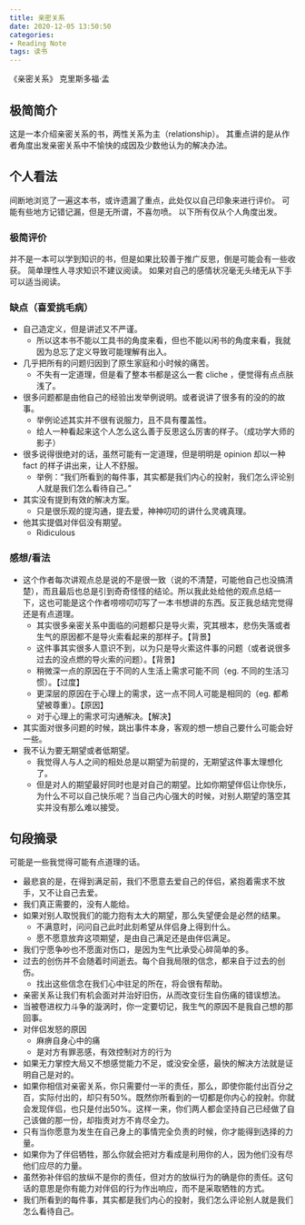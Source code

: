 ```yaml
---
title: 亲密关系
date: 2020-12-05 13:50:50
categories:
- Reading Note
tags: 读书
---
```


《亲密关系》 克里斯多福·孟

<!-- more -->

## 极简简介

这是一本介绍亲密关系的书，两性关系为主（relationship）。
其重点讲的是从作者角度出发亲密关系中不愉快的成因及少数他认为的解决办法。

## 个人看法

间断地浏览了一遍这本书，或许遗漏了重点，此处仅以自己印象来进行评价。
可能有些地方记错记漏，但是无所谓，不喜勿喷。
以下所有仅从个人角度出发。

### 极简评价
并不是一本可以学到知识的书，但是如果比较善于推广反思，倒是可能会有一些收获。
简单理性人寻求知识不建议阅读。
如果对自己的感情状况毫无头绪无从下手可以适当阅读。

### 缺点（喜爱挑毛病）
- 自己造定义，但是讲述又不严谨。
  - 所以这本书不能以工具书的角度来看，但也不能以闲书的角度来看，我就因为总忘了定义导致可能理解有出入。
- 几乎把所有的问题归因到了原生家庭和小时候的痛苦。
  - 不失有一定道理，但是看了整本书都是这么一套 cliche ，便觉得有点点肤浅了。
- 很多问题都是由他自己的经验出发举例说明。或者说讲了很多有的没的的故事。
  - 举例论述其实并不很有说服力，且不具有覆盖性。
  - 给人一种看起来这个人怎么这么善于反思这么厉害的样子。（成功学大师的影子）
- 很多说得很绝对的话，虽然可能有一定道理，但是明明是 opinion 却以一种 fact 的样子讲出来，让人不舒服。
  - 举例：“我们所看到的每件事，其实都是我们内心的投射，我们怎么评论别人就是我们怎么看待自己。”
- 其实没有提到有效的解决方案。
  - 只是很乐观的提沟通，提去爱，神神叨叨的讲什么灵魂真理。
- 他其实提倡对伴侣没有期望。
  - Ridiculous

### 感想/看法
- 这个作者每次讲观点总是说的不是很一致（说的不清楚，可能他自己也没搞清楚），而且最后也总是引到奇奇怪怪的结论。所以我此处给他的观点总结一下，这也可能是这个作者唠唠叨叨写了一本书想讲的东西。反正我总结完觉得还是有点道理。
  - 其实很多亲密关系中面临的问题都只是导火索，究其根本，悲伤失落或者生气的原因都不是导火索看起来的那样子。【背景】
  - 这件事其实很多人意识不到，以为只是导火索这件事的问题（或者说很多过去的没点燃的导火索的问题）。【背景】
  - 稍微深一点的原因在于不同的人生活上需求可能不同（eg. 不同的生活习惯）。【过度】
  - 更深层的原因在于心理上的需求，这一点不同人可能是相同的（eg. 都希望被尊重）。【原因】
  - 对于心理上的需求可沟通解决。【解决】
- 其实面对很多问题的时候，跳出事件本身，客观的想一想自己要什么可能会好一些。
- 我不认为要无期望或者低期望。
  - 我觉得人与人之间的相处总是以期望为前提的，无期望这件事太理想化了。
  - 但是对人的期望最好同时也是对自己的期望。比如你期望伴侣让你快乐，为什么不可以自己快乐呢？当自己内心强大的时候，对别人期望的落空其实并没有那么难以接受。

## 句段摘录

可能是一些我觉得可能有点道理的话。

- 最悲哀的是，在得到满足前，我们不愿意去爱自己的伴侣，紧抱着需求不放手，又不让自己去爱。
- 我们真正需要的，没有人能给。
- 如果对别人取悦我们的能力抱有太大的期望，那么失望便会是必然的结果。
  - 不满意时，问问自己此时此刻希望从伴侣身上得到什么。
  - 愿不愿意放弃这项期望，是由自己满足还是由伴侣满足。
- 我们宁愿争吵也不愿面对伤口，是因为生气比承受心碎简单的多。
- 过去的创伤并不会随着时间逝去。每个自我局限的信念，都来自于过去的创伤。
  - 找出这些信念在我们心中驻足的所在，将会很有帮助。
- 亲密关系让我们有机会面对并治好旧伤，从而改变衍生自伤痛的错误想法。
- 当被卷进权力斗争的漩涡时，你一定要切记，我生气的原因不是我自己想的那回事。
- 对伴侣发怒的原因
  - 麻痹自身心中的痛
  - 是对方有罪恶感，有效控制对方的行为
- 如果无力掌控大局又不想感觉能力不足，或没安全感，最快的解决方法就是证明自己是对的。
- 如果你相信对亲密关系，你只需要付一半的责任，那么，即使你能付出百分之百，实际付出的，却只有50%。既然你所看到的一切都是你内心的投射。你就会发现伴侣，也只是付出50%。这样一来，你们两人都会坚持自己已经做了自己该做的那一份，却指责对方不肯尽全力。
- 只有当你愿意为发生在自己身上的事情完全负责的时候，你才能得到选择的力量。
- 如果你为了伴侣牺牲，那么你就会把对方看成是利用你的人，因为他们没有尽他们应尽的力量。
- 虽然弥补伴侣的放纵不是你的责任，但对方的放纵行为的确是你的责任。这句话的意思是你有能力对伴侣的行为作出响应，而不是采取牺牲的方式。
- 我们所看到的每件事，其实都是我们内心的投射，我们怎么评论别人就是我们怎么看待自己。
